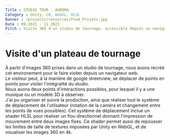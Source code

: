 ```yaml
---
Title : STUDIO TOUR - AURORA
Category : Unity, C#, WebGL, HLSL
Banner : /projects/resources/Fond_Projets.jpg
Date : 09.2021 - 11.2021
Pitch : Visite 360 d'un studio de tournage, accessible depuis un navigateur web
---
```


# Visite d'un plateau de tournage
À partir d'images 360 prises dans un studio de tournage, nous avons recréé cet environement pour le faire visiter depuis un navigateur web.<br>
Le visiteur peut, à la manière de google streetview, se déplacer de points en points pour visiter l'intégralité du studio.<br>
Nous avons deux points d'interactions possibles, pour lesquel il y a une musique ou un modèle 3D à observer.<br>
J'ai pu organiser et suivre la production, ainsi que réaliser tout le système de déplacement de l'utilsateur (rotation de la caméra et changement entre les points de vues possibles). Cet système de déplacement inclue un shader HLSL pour réaliser un flou directionnel donnant l'impression de mouvement entre deux images fixes. Ce shader permet aussi de repousser les limites de taille de textures imposées par Unity en WebGL, et de visualiser les images 360 en 4k.<br>
